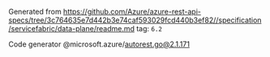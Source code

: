 Generated from https://github.com/Azure/azure-rest-api-specs/tree/3c764635e7d442b3e74caf593029fcd440b3ef82//specification/servicefabric/data-plane/readme.md tag: `6.2`

Code generator @microsoft.azure/autorest.go@2.1.171


